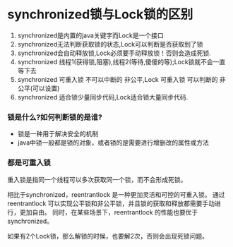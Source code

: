 # synchronized锁与Lock锁的区别

1. synchronized是内置的java关键字而Lock是一个接口
2. synchronized无法判断获取锁的状态,Lock可以判断是否获取到了锁
3. synchronized会自动释放锁,Lock必须要手动释放锁！否则会造成死锁.
4. synchronized 线程1(获得锁,阻塞),线程2(等待,傻傻的等);Lock锁就不会一直等下去
5. synchronized 可重入锁 不可以中断的 非公平,Lock 可重入锁 可以判断的 非公平(可以设置)
6. synchronized 适合锁少量同步代码,Lock适合锁大量同步代码.

### 锁是什么?如何判断锁的是谁?

- 锁是一种用于解决安全的机制
- java中锁一般都是锁的对象，或者锁的是需要进行增删改的属性或方法

### 都是可重入锁

重入锁是指同一个线程可以多次获取同一个锁，而不会形成死锁。

相比于synchronized，reentrantlock 是一种更加灵活和可控的可重入锁。
通过 reentrantlock 可以实现公平锁和非公平锁，并且锁的获取和释放都需要手动进行，更加自由。
同时，在某些场景下，reentrantlock 的性能也要优于 synchronized。

如果有2个Lock锁，那么解锁的时候，也要解2次，否则会出现死锁问题。

